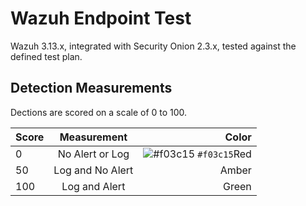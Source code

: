 # Wazuh Endpoint Test
Wazuh 3.13.x, integrated with Security Onion 2.3.x, tested against the defined test plan.  

## Detection Measurements
Dections are scored on a scale of 0 to 100.

| Score  | Measurement     | Color |
| ------ |:---------------:| -----:|
| 0      | No Alert or Log | ![#f03c15](https://via.placeholder.com/15/f03c15/000000?text=+) `#f03c15`Red   |
| 50     | Log and No Alert| Amber |
| 100    | Log and Alert   | Green |
